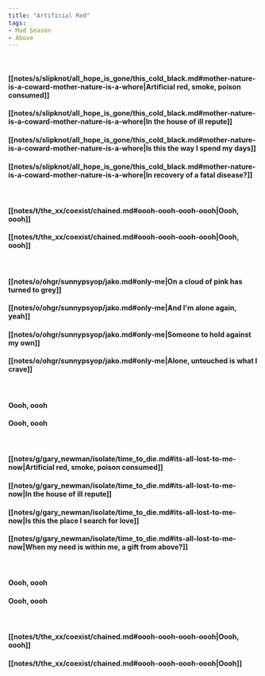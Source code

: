 ```yaml
---
title: "Artificial Red"
tags:
- Mad Season
- Above
---
```

&nbsp;
#### [[notes/s/slipknot/all_hope_is_gone/this_cold_black.md#mother-nature-is-a-coward-mother-nature-is-a-whore|Artificial red, smoke, poison consumed]]
#### [[notes/s/slipknot/all_hope_is_gone/this_cold_black.md#mother-nature-is-a-coward-mother-nature-is-a-whore|In the house of ill repute]]
#### [[notes/s/slipknot/all_hope_is_gone/this_cold_black.md#mother-nature-is-a-coward-mother-nature-is-a-whore|Is this the way I spend my days]]
#### [[notes/s/slipknot/all_hope_is_gone/this_cold_black.md#mother-nature-is-a-coward-mother-nature-is-a-whore|In recovery of a fatal disease?]]
&nbsp;
#### [[notes/t/the_xx/coexist/chained.md#oooh-oooh-oooh-oooh|Oooh, oooh]]
#### [[notes/t/the_xx/coexist/chained.md#oooh-oooh-oooh-oooh|Oooh, oooh]]
&nbsp;
#### [[notes/o/ohgr/sunnypsyop/jako.md#only-me|On a cloud of pink has turned to grey]]
#### [[notes/o/ohgr/sunnypsyop/jako.md#only-me|And I'm alone again, yeah]]
#### [[notes/o/ohgr/sunnypsyop/jako.md#only-me|Someone to hold against my own]]
#### [[notes/o/ohgr/sunnypsyop/jako.md#only-me|Alone, untouched is what I crave]]
&nbsp;
#### Oooh, oooh
#### Oooh, oooh
&nbsp;
#### [[notes/g/gary_newman/isolate/time_to_die.md#its-all-lost-to-me-now|Artificial red, smoke, poison consumed]]
#### [[notes/g/gary_newman/isolate/time_to_die.md#its-all-lost-to-me-now|In the house of ill repute]]
#### [[notes/g/gary_newman/isolate/time_to_die.md#its-all-lost-to-me-now|Is this the place I search for love]]
#### [[notes/g/gary_newman/isolate/time_to_die.md#its-all-lost-to-me-now|When my need is within me, a gift from above?]]
&nbsp;
#### Oooh, oooh
#### Oooh, oooh
&nbsp;
#### [[notes/t/the_xx/coexist/chained.md#oooh-oooh-oooh-oooh|Oooh, oooh]]
#### [[notes/t/the_xx/coexist/chained.md#oooh-oooh-oooh-oooh|Oooh]]
